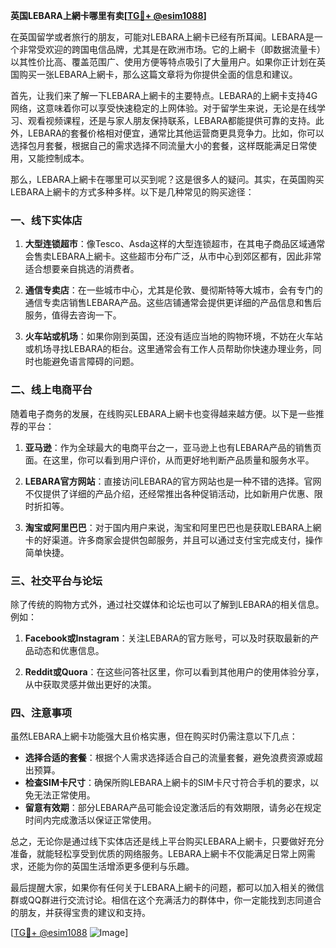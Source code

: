 **英国LEBARA上網卡哪里有卖[[TG💪+ @esim1088](https://t.me/s/esim1088)]**

在英国留学或者旅行的朋友，可能对LEBARA上網卡已经有所耳闻。LEBARA是一个非常受欢迎的跨国电信品牌，尤其是在欧洲市场。它的上網卡（即数据流量卡）以其性价比高、覆盖范围广、使用方便等特点吸引了大量用户。如果你正计划在英国购买一张LEBARA上網卡，那么这篇文章将为你提供全面的信息和建议。

首先，让我们来了解一下LEBARA上網卡的主要特点。LEBARA的上網卡支持4G网络，这意味着你可以享受快速稳定的上网体验。对于留学生来说，无论是在线学习、观看视频课程，还是与家人朋友保持联系，LEBARA都能提供可靠的支持。此外，LEBARA的套餐价格相对便宜，通常比其他运营商更具竞争力。比如，你可以选择包月套餐，根据自己的需求选择不同流量大小的套餐，这样既能满足日常使用，又能控制成本。

那么，LEBARA上網卡在哪里可以买到呢？这是很多人的疑问。其实，在英国购买LEBARA上網卡的方式多种多样。以下是几种常见的购买途径：

### 一、线下实体店

1. **大型连锁超市**：像Tesco、Asda这样的大型连锁超市，在其电子商品区域通常会售卖LEBARA上網卡。这些超市分布广泛，从市中心到郊区都有，因此非常适合想要亲自挑选的消费者。
   
2. **通信专卖店**：在一些城市中心，尤其是伦敦、曼彻斯特等大城市，会有专门的通信专卖店销售LEBARA产品。这些店铺通常会提供更详细的产品信息和售后服务，值得去咨询一下。

3. **火车站或机场**：如果你刚到英国，还没有适应当地的购物环境，不妨在火车站或机场寻找LEBARA的柜台。这里通常会有工作人员帮助你快速办理业务，同时也能避免语言障碍的问题。

### 二、线上电商平台

随着电子商务的发展，在线购买LEBARA上網卡也变得越来越方便。以下是一些推荐的平台：

1. **亚马逊**：作为全球最大的电商平台之一，亚马逊上也有LEBARA产品的销售页面。在这里，你可以看到用户评价，从而更好地判断产品质量和服务水平。

2. **LEBARA官方网站**：直接访问LEBARA的官方网站也是一种不错的选择。官网不仅提供了详细的产品介绍，还经常推出各种促销活动，比如新用户优惠、限时折扣等。

3. **淘宝或阿里巴巴**：对于国内用户来说，淘宝和阿里巴巴也是获取LEBARA上網卡的好渠道。许多商家会提供包邮服务，并且可以通过支付宝完成支付，操作简单快捷。

### 三、社交平台与论坛

除了传统的购物方式外，通过社交媒体和论坛也可以了解到LEBARA的相关信息。例如：

1. **Facebook或Instagram**：关注LEBARA的官方账号，可以及时获取最新的产品动态和优惠信息。

2. **Reddit或Quora**：在这些问答社区里，你可以看到其他用户的使用体验分享，从中获取灵感并做出更好的决策。

### 四、注意事项

虽然LEBARA上網卡功能强大且价格实惠，但在购买时仍需注意以下几点：

- **选择合适的套餐**：根据个人需求选择适合自己的流量套餐，避免浪费资源或超出预算。
- **检查SIM卡尺寸**：确保所购LEBARA上網卡的SIM卡尺寸符合手机的要求，以免无法正常使用。
- **留意有效期**：部分LEBARA产品可能会设定激活后的有效期限，请务必在规定时间内完成激活以保证正常使用。

总之，无论你是通过线下实体店还是线上平台购买LEBARA上網卡，只要做好充分准备，就能轻松享受到优质的网络服务。LEBARA上網卡不仅能满足日常上网需求，还能为你的英国生活增添更多便利与乐趣。

最后提醒大家，如果你有任何关于LEBARA上網卡的问题，都可以加入相关的微信群或QQ群进行交流讨论。相信在这个充满活力的群体中，你一定能找到志同道合的朋友，并获得宝贵的建议和支持。

[[TG💪+ @esim1088](https://t.me/s/esim1088) ![Image](https://i.postimg.cc/4NQfJmqS/Snipaste-2025-05-13-00-14-12.png)]